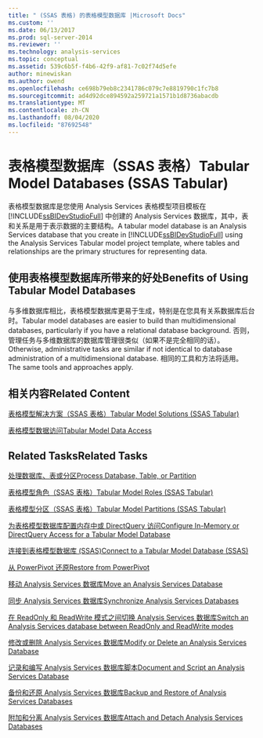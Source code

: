 ```yaml
---
title: " (SSAS 表格) 的表格模型数据库 |Microsoft Docs"
ms.custom: ''
ms.date: 06/13/2017
ms.prod: sql-server-2014
ms.reviewer: ''
ms.technology: analysis-services
ms.topic: conceptual
ms.assetid: 539c6b5f-f4b6-42f9-af81-7c02f74d5efe
author: minewiskan
ms.author: owend
ms.openlocfilehash: ce698b79eb8c2341786c079c7e8819790c1fc7b8
ms.sourcegitcommit: ad4d92dce894592a259721a1571b1d8736abacdb
ms.translationtype: MT
ms.contentlocale: zh-CN
ms.lasthandoff: 08/04/2020
ms.locfileid: "87692548"
---
```

# <a name="tabular-model-databases-ssas-tabular"></a><span data-ttu-id="d3025-102">表格模型数据库（SSAS 表格）</span><span class="sxs-lookup"><span data-stu-id="d3025-102">Tabular Model Databases (SSAS Tabular)</span></span>
  <span data-ttu-id="d3025-103">表格模型数据库是您使用 Analysis Services 表格模型项目模板在 [!INCLUDE[ssBIDevStudioFull](../../includes/ssbidevstudiofull-md.md)] 中创建的 Analysis Services 数据库，其中，表和关系是用于表示数据的主要结构。</span><span class="sxs-lookup"><span data-stu-id="d3025-103">A tabular model database is an Analysis Services database that you create in [!INCLUDE[ssBIDevStudioFull](../../includes/ssbidevstudiofull-md.md)] using the Analysis Services Tabular model project template, where tables and relationships are the primary structures for representing data.</span></span>  
  
## <a name="benefits-of-using-tabular-model-databases"></a><span data-ttu-id="d3025-104">使用表格模型数据库所带来的好处</span><span class="sxs-lookup"><span data-stu-id="d3025-104">Benefits of Using Tabular Model Databases</span></span>  
 <span data-ttu-id="d3025-105">与多维数据库相比，表格模型数据库更易于生成，特别是在您具有关系数据库后台时。</span><span class="sxs-lookup"><span data-stu-id="d3025-105">Tabular model databases are easier to build than multidimensional databases, particularly if you have a relational database background.</span></span> <span data-ttu-id="d3025-106">否则，管理任务与多维数据库的数据库管理很类似（如果不是完全相同的话）。</span><span class="sxs-lookup"><span data-stu-id="d3025-106">Otherwise, administrative tasks are similar if not identical to database administration of a multidimensional database.</span></span> <span data-ttu-id="d3025-107">相同的工具和方法将适用。</span><span class="sxs-lookup"><span data-stu-id="d3025-107">The same tools and approaches apply.</span></span>  
  
## <a name="related-content"></a><span data-ttu-id="d3025-108">相关内容</span><span class="sxs-lookup"><span data-stu-id="d3025-108">Related Content</span></span>  
 [<span data-ttu-id="d3025-109">表格模型解决方案（SSAS 表格）</span><span class="sxs-lookup"><span data-stu-id="d3025-109">Tabular Model Solutions &#40;SSAS Tabular&#41;</span></span>](../tabular-model-solutions-ssas-tabular.md)  
  
 [<span data-ttu-id="d3025-110">表格模型数据访问</span><span class="sxs-lookup"><span data-stu-id="d3025-110">Tabular Model Data Access</span></span>](tabular-model-data-access.md)  
  
## <a name="related-tasks"></a><span data-ttu-id="d3025-111">Related Tasks</span><span class="sxs-lookup"><span data-stu-id="d3025-111">Related Tasks</span></span>  
 [<span data-ttu-id="d3025-112">处理数据库、表或分区</span><span class="sxs-lookup"><span data-stu-id="d3025-112">Process Database, Table, or Partition</span></span>](process-database-table-or-partition-analysis-services.md)  
  
 [<span data-ttu-id="d3025-113">表格模型角色（SSAS 表格）</span><span class="sxs-lookup"><span data-stu-id="d3025-113">Tabular Model Roles &#40;SSAS Tabular&#41;</span></span>](tabular-model-roles-ssas-tabular.md)  
  
 [<span data-ttu-id="d3025-114">表格模型分区（SSAS 表格）</span><span class="sxs-lookup"><span data-stu-id="d3025-114">Tabular Model Partitions &#40;SSAS Tabular&#41;</span></span>](tabular-model-partitions-ssas-tabular.md)  
  
 [<span data-ttu-id="d3025-115">为表格模型数据库配置内存中或 DirectQuery 访问</span><span class="sxs-lookup"><span data-stu-id="d3025-115">Configure In-Memory or DirectQuery Access for a Tabular Model Database</span></span>](enable-directquery-mode-in-ssms.md)  
  
 [<span data-ttu-id="d3025-116">连接到表格模型数据库 (SSAS)</span><span class="sxs-lookup"><span data-stu-id="d3025-116">Connect to a Tabular Model Database &#40;SSAS&#41;</span></span>](connect-to-a-tabular-model-database-ssas.md)  
  
 [<span data-ttu-id="d3025-117">从 PowerPivot 还原</span><span class="sxs-lookup"><span data-stu-id="d3025-117">Restore from PowerPivot</span></span>](restore-from-power-pivot.md)  
  
 [<span data-ttu-id="d3025-118">移动 Analysis Services 数据库</span><span class="sxs-lookup"><span data-stu-id="d3025-118">Move an Analysis Services Database</span></span>](../multidimensional-models/move-an-analysis-services-database.md)  
  
 [<span data-ttu-id="d3025-119">同步 Analysis Services 数据库</span><span class="sxs-lookup"><span data-stu-id="d3025-119">Synchronize Analysis Services Databases</span></span>](../multidimensional-models/synchronize-analysis-services-databases.md)  
  
 [<span data-ttu-id="d3025-120">在 ReadOnly 和 ReadWrite 模式之间切换 Analysis Services 数据库</span><span class="sxs-lookup"><span data-stu-id="d3025-120">Switch an Analysis Services database between ReadOnly and ReadWrite modes</span></span>](../multidimensional-models/switch-an-analysis-services-database-between-readonly-and-readwrite-modes.md)  
  
 [<span data-ttu-id="d3025-121">修改或删除 Analysis Services 数据库</span><span class="sxs-lookup"><span data-stu-id="d3025-121">Modify or Delete an Analysis Services Database</span></span>](../multidimensional-models/modify-or-delete-an-analysis-services-database.md)  
  
 [<span data-ttu-id="d3025-122">记录和编写 Analysis Services 数据库脚本</span><span class="sxs-lookup"><span data-stu-id="d3025-122">Document and Script an Analysis Services Database</span></span>](../multidimensional-models/document-and-script-an-analysis-services-database.md)  
  
 [<span data-ttu-id="d3025-123">备份和还原 Analysis Services 数据库</span><span class="sxs-lookup"><span data-stu-id="d3025-123">Backup and Restore of Analysis Services Databases</span></span>](../multidimensional-models/backup-and-restore-of-analysis-services-databases.md)  
  
 [<span data-ttu-id="d3025-124">附加和分离 Analysis Services 数据库</span><span class="sxs-lookup"><span data-stu-id="d3025-124">Attach and Detach Analysis Services Databases</span></span>](../multidimensional-models/attach-and-detach-analysis-services-databases.md)  
  
  

